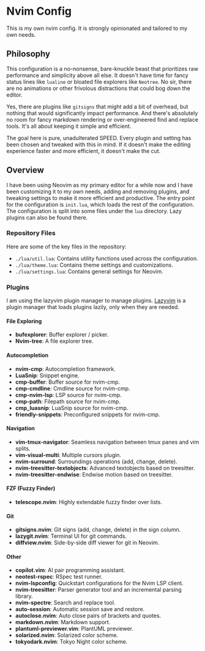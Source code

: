 # Nvim Config

This is my own nvim config. It is strongly opinionated and tailored to my own needs.
    
## Philosophy

This configuration is a no-nonsense, bare-knuckle beast that prioritizes raw performance and simplicity above all else. It doesn't have time for fancy status lines like `lualine` or bloated file explorers like `Neotree`. No sir, there are no animations or other frivolous distractions that could bog down the editor.

Yes, there are plugins like `gitsigns` that might add a bit of overhead, but nothing that would significantly impact performance. And there's absolutely no room for fancy markdown rendering or over-engineered find and replace tools. It's all about keeping it simple and efficient.

The goal here is pure, unadulterated SPEED. Every plugin and setting has been chosen and tweaked with this in mind. If it doesn't make the editing experience faster and more efficient, it doesn't make the cut.

## Overview

I have been using Neovim as my primary editor for a while now and I have been customizing it to my own needs, adding and removing plugins, and tweaking settings to make it more efficient and productive.
The entry point for the configuration is `init.lua`, which loads the rest of the configuration. The configuration is split into some files under the `lua` directory. Lazy plugins can also be found there.

### Repository Files

Here are some of the key files in the repository:

- `./lua/util.lua`: Contains utility functions used across the configuration.
- `./lua/theme.lua`: Contains theme settings and customizations.
- `./lua/settings.lua`: Contains general settings for Neovim.

### Plugins

I am using the lazyvim plugin manager to manage plugins.
[Lazyvim](https://github.com/folke/lazy.nvim) is a plugin manager that loads plugins lazily, only when they are needed.


#### File Exploring
- **bufexplorer**: Buffer explorer / picker.
- **Nvim-tree**: A file explorer tree.

#### Autocompletion
- **nvim-cmp**: Autocompletion framework.
- **LuaSnip**: Snippet engine.
- **cmp-buffer**: Buffer source for nvim-cmp.
- **cmp-cmdline**: Cmdline source for nvim-cmp.
- **cmp-nvim-lsp**: LSP source for nvim-cmp.
- **cmp-path**: Filepath source for nvim-cmp.
- **cmp_luasnip**: LuaSnip source for nvim-cmp.
- **friendly-snippets**: Preconfigured snippets for nvim-cmp.

#### Navigation
- **vim-tmux-navigator**: Seamless navigation between tmux panes and vim splits.
- **vim-visual-multi**: Multiple cursors plugin.
- **nvim-surround**: Surroundings operations (add, change, delete).
- **nvim-treesitter-textobjects**: Advanced textobjects based on treesitter.
- **nvim-treesitter-endwise**: Endwise motion based on treesitter.

#### FZF (Fuzzy Finder)
- **telescope.nvim**: Highly extendable fuzzy finder over lists.

#### Git
- **gitsigns.nvim**: Git signs (add, change, delete) in the sign column.
- **lazygit.nvim**: Terminal UI for git commands.
- **diffview.nvim**: Side-by-side diff viewer for git in Neovim.

#### Other
- **copilot.vim**: AI pair programming assistant.
- **neotest-rspec**: RSpec test runner.
- **nvim-lspconfig**: Quickstart configurations for the Nvim LSP client.
- **nvim-treesitter**: Parser generator tool and an incremental parsing library.
- **nvim-spectre**: Search and replace tool.
- **auto-session**: Automatic session save and restore.
- **autoclose.nvim**: Auto close pairs of brackets and quotes.
- **markdown.nvim**: Markdown support.
- **plantuml-previewer.vim**: PlantUML previewer.
- **solarized.nvim**: Solarized color scheme.
- **tokyodark.nvim**: Tokyo Night color scheme.

